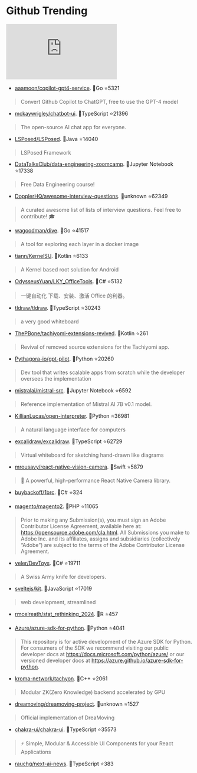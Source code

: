 # Github Trending 
 ![daily-bing](https://api.isoyu.com/bing_images.php) 
 - [aaamoon/copilot-gpt4-service](https://github.com/aaamoon/copilot-gpt4-service). 💪Go ⭐5321 
 > Convert Github Copilot to ChatGPT, free to use the GPT-4 model 
 - [mckaywrigley/chatbot-ui](https://github.com/mckaywrigley/chatbot-ui). 💪TypeScript ⭐21396 
 > The open-source AI chat app for everyone. 
 - [LSPosed/LSPosed](https://github.com/LSPosed/LSPosed). 💪Java ⭐14040 
 > LSPosed Framework 
 - [DataTalksClub/data-engineering-zoomcamp](https://github.com/DataTalksClub/data-engineering-zoomcamp). 💪Jupyter Notebook ⭐17338 
 > Free Data Engineering course! 
 - [DopplerHQ/awesome-interview-questions](https://github.com/DopplerHQ/awesome-interview-questions). 💪unknown ⭐62349 
 > A curated awesome list of lists of interview questions. Feel free to contribute! 🎓 
 - [wagoodman/dive](https://github.com/wagoodman/dive). 💪Go ⭐41517 
 > A tool for exploring each layer in a docker image 
 - [tiann/KernelSU](https://github.com/tiann/KernelSU). 💪Kotlin ⭐6133 
 > A Kernel based root solution for Android 
 - [OdysseusYuan/LKY_OfficeTools](https://github.com/OdysseusYuan/LKY_OfficeTools). 💪C# ⭐5132 
 > 一键自动化 下载、安装、激活 Office 的利器。 
 - [tldraw/tldraw](https://github.com/tldraw/tldraw). 💪TypeScript ⭐30243 
 > a very good whiteboard 
 - [ThePBone/tachiyomi-extensions-revived](https://github.com/ThePBone/tachiyomi-extensions-revived). 💪Kotlin ⭐261 
 > Revival of removed source extensions for the Tachiyomi app. 
 - [Pythagora-io/gpt-pilot](https://github.com/Pythagora-io/gpt-pilot). 💪Python ⭐20260 
 > Dev tool that writes scalable apps from scratch while the developer oversees the implementation 
 - [mistralai/mistral-src](https://github.com/mistralai/mistral-src). 💪Jupyter Notebook ⭐6592 
 > Reference implementation of Mistral AI 7B v0.1 model. 
 - [KillianLucas/open-interpreter](https://github.com/KillianLucas/open-interpreter). 💪Python ⭐36981 
 > A natural language interface for computers 
 - [excalidraw/excalidraw](https://github.com/excalidraw/excalidraw). 💪TypeScript ⭐62729 
 > Virtual whiteboard for sketching hand-drawn like diagrams 
 - [mrousavy/react-native-vision-camera](https://github.com/mrousavy/react-native-vision-camera). 💪Swift ⭐5879 
 > 📸 A powerful, high-performance React Native Camera library. 
 - [buybackoff/1brc](https://github.com/buybackoff/1brc). 💪C# ⭐324 
 >  
 - [magento/magento2](https://github.com/magento/magento2). 💪PHP ⭐11065 
 > Prior to making any Submission(s), you must sign an Adobe Contributor License Agreement, available here at: https://opensource.adobe.com/cla.html. All Submissions you make to Adobe Inc. and its affiliates, assigns and subsidiaries (collectively “Adobe”) are subject to the terms of the Adobe Contributor License Agreement. 
 - [veler/DevToys](https://github.com/veler/DevToys). 💪C# ⭐19711 
 > A Swiss Army knife for developers. 
 - [sveltejs/kit](https://github.com/sveltejs/kit). 💪JavaScript ⭐17019 
 > web development, streamlined 
 - [rmcelreath/stat_rethinking_2024](https://github.com/rmcelreath/stat_rethinking_2024). 💪R ⭐457 
 >  
 - [Azure/azure-sdk-for-python](https://github.com/Azure/azure-sdk-for-python). 💪Python ⭐4041 
 > This repository is for active development of the Azure SDK for Python. For consumers of the SDK we recommend visiting our public developer docs at https://docs.microsoft.com/python/azure/ or our versioned developer docs at https://azure.github.io/azure-sdk-for-python. 
 - [kroma-network/tachyon](https://github.com/kroma-network/tachyon). 💪C++ ⭐2061 
 > Modular ZK(Zero Knowledge) backend accelerated by GPU 
 - [dreamoving/dreamoving-project](https://github.com/dreamoving/dreamoving-project). 💪unknown ⭐1527 
 > Official implementation of DreaMoving 
 - [chakra-ui/chakra-ui](https://github.com/chakra-ui/chakra-ui). 💪TypeScript ⭐35573 
 > ⚡️ Simple, Modular & Accessible UI Components for your React Applications 
 - [rauchg/next-ai-news](https://github.com/rauchg/next-ai-news). 💪TypeScript ⭐383 
 >  
 